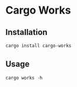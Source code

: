# Cargo Works

## Installation

```bash
cargo install cargo-works
```

## Usage

```rust
cargo works -h
```

